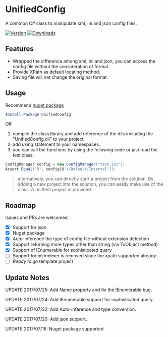 # UnifiedConfig
A common C# class to manipulate xml, ini and json config files.

[![Version](https://img.shields.io/nuget/v/UnifiedConfig.svg)](https://www.nuget.org/packages/UnifiedConfig)
[![Downloads](https://img.shields.io/nuget/dt/UnifiedConfig.svg)](https://www.nuget.org/packages/UnifiedConfig)

## Features
* Wrapped the difference among xml, ini and json, you can access the config file without the consideration of format.
* Provide XPath as default locating method.
* Saving file will not change the original format.

## Usage
Recommend [nuget package](https://www.nuget.org/packages/UnifiedConfig)
```powershell
Install-Package UnifiedConfig
```
*OR*
1. compile the class library and add reference of the dlls including the "UnifiedConfig.dll" to your project.
2. add *using* statement to your namespaces.
3. you can call the functions by using the following code or just read the test class.

```C#
ConfigManager config = new ConfigManager("test.ini");
Assert.Equal("5", config[@"//Default/Interval"]);
```
> alternatively, you can directly start a project from the solution. By adding a new project into the solution, you can easily make use of the class. A unittest project is provided.

## Roadmap

Issues and PRs are welcomed.

- [X] Support for json
- [X] Nuget package
- [X] Auto-inference the type of config file without extension detection
- [X] Support returning more types other than string (via ToObject<T> method)
- [X] Support of IEnumerable for sophisticated query
- [ ] ~~Support for int indexer~~ is removed since the xpath supported already
- [ ] *Ready to go* template project

## Update Notes
UPDATE 2017/07/25: Add Name property and fix the IEnumerable bug.

UPDATE 2017/07/24: Add IEnumerable support for sophisticated query.

UPDATE 2017/07/22: Add Auto-inference and type conversion.

UPDATE 2017/07/20: Add json support.

UPDATE 2017/07/18: Nuget package supported.